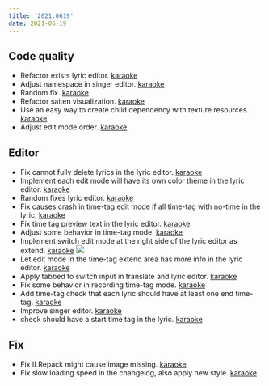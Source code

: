 ```yaml
---
title: '2021.0619'
date: 2021-06-19
---
```


## Code quality
- Refactor exists lyric editor. [karaoke](#660@andy840119)
- Adjust namespace in singer editor. [karaoke](#661@andy840119)
- Random fix. [karaoke](#665@andy840119)
- Refactor saiten visualization. [karaoke](#695@andy840119)
- Use an easy way to create child dependency with texture resources. [karaoke](#698@EVAST9919)
- Adjust edit mode order. [karaoke](#701@andy840119)

## Editor
- Fix cannot fully delete lyrics in the lyric editor. [karaoke](#659@andy840119)
- Implement each edit mode will have its own color theme in the lyric editor. [karaoke](#669@andy840119)
- Random fixes lyric editor. [karaoke](#672@andy840119)
- Fix causes crash in time-tag edit mode if all time-tag with no-time in the lyric. [karaoke](#674#675@andy840119)
- Fix time tag preview text in the lyric editor. [karaoke](#677@andy840119)
- Adjust some behavior in time-tag mode. [karaoke](#681@andy840119)
- Implement switch edit mode at the right side of the lyric editor as extend. [karaoke](#680@andy840119)
  ![](res/switch-edit-mode-in-time-tag-edit-mode.png)
- Let edit mode in the time-tag extend area has more info in the lyric editor. [karaoke](#682#683@andy840119)
- Apply tabbed to switch input in translate and lyric editor. [karaoke](#685@andy840119)
- Fix some behavior in recording time-tag mode. [karaoke](#689@andy840119)
- Add time-tag check that each lyric should have at least one end time-tag. [karaoke](#690@andy840119)
- Improve singer editor. [karaoke](#692@andy840119)
- check should have a start time tag in the lyric. [karaoke](#700@andy840119)

## Fix
- Fix ILRepack might cause image missing. [karaoke](#657@andy840119)
- Fix slow loading speed in the changelog, also apply new style. [karaoke](#666#667@andy840119)